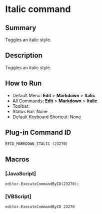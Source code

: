 # Italic command

## Summary

Toggles an italic style.

## Description

Toggles an italic style.

## How to Run

- Default Menu: **Edit** \> **Markdown** \> **Italic**
- [All Commands](../tools/all_commands): **Edit** \> **Markdown** \> **Italic**
- Toolbar: 
- Status Bar: None
- Default Keyboard Shortcut: None

## Plug-in Command ID

```
EEID_MARKDOWN_ITALIC (23270)```

## Macros

### \[JavaScript\]

```
editor.ExecuteCommandByID(23270);
```

### \[VBScript\]

```
editor.ExecuteCommandByID 23270
```
